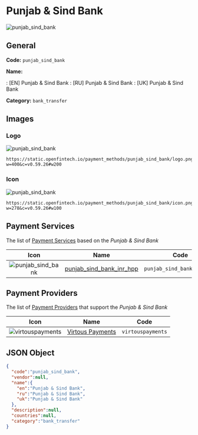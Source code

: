 
# Punjab & Sind Bank 
![punjab_sind_bank](https://static.openfintech.io/payment_methods/punjab_sind_bank/logo.png?w=400&c=v0.59.26#w200)  

## General 
**Code:** `punjab_sind_bank` 
 
**Name:** 
 
:	[EN] Punjab & Sind Bank 
:	[RU] Punjab & Sind Bank 
:	[UK] Punjab & Sind Bank 
 
**Category:** `bank_transfer` 
 

## Images 

### Logo 
![punjab_sind_bank](https://static.openfintech.io/payment_methods/punjab_sind_bank/logo.png?w=400&c=v0.59.26#w200)  

```
https://static.openfintech.io/payment_methods/punjab_sind_bank/logo.png?w=400&c=v0.59.26#w200
```  

### Icon 
![punjab_sind_bank](https://static.openfintech.io/payment_methods/punjab_sind_bank/icon.png?w=278&c=v0.59.26#w100)  

```
https://static.openfintech.io/payment_methods/punjab_sind_bank/icon.png?w=278&c=v0.59.26#w100
```  

## Payment Services 
 
The list of [Payment Services](/payment-services/) based on the _Punjab & Sind Bank_ 

|Icon|Name|Code| 
|:---:|:---:|:---:| 
|![punjab_sind_bank](https://static.openfintech.io/payment_methods/punjab_sind_bank/icon.png?w=278&c=v0.59.26#w100) |[punjab_sind_bank_inr_hpp](/payment-services/punjab_sind_bank_inr_hpp/)|`punjab_sind_bank_inr_hpp`| 
 

## Payment Providers 
 
The list of [Payment Providers](/payment-providers/) that support the _Punjab & Sind Bank_ 

|Icon|Name|Code| 
|:---:|:---:|:---:| 
|![virtouspayments](https://static.openfintech.io/payment_providers/virtouspayments/icon.png?w=278&c=v0.59.26#w100) |[Virtous Payments](/payment-providers/virtouspayments/)|`virtouspayments`| 
 

## JSON Object 

```json
{
  "code":"punjab_sind_bank",
  "vendor":null,
  "name":{
    "en":"Punjab & Sind Bank",
    "ru":"Punjab & Sind Bank",
    "uk":"Punjab & Sind Bank"
  },
  "description":null,
  "countries":null,
  "category":"bank_transfer"
}
```  
